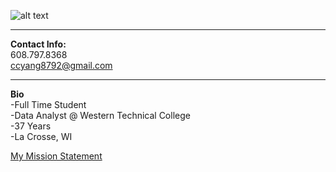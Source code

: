 ![alt text](https://avatars.githubusercontent.com/u/194128618?s=400&u=e8152c1efbb3906f3d196bc314d408ffbb722b3d&v=4)  

---
**Contact Info:**  
608.797.8368  
ccyang8792@gmail.com  

---  
**Bio**  
-Full Time Student  
-Data Analyst @ Western Technical College  
-37 Years  
-La Crosse, WI  

[My Mission Statement](https://ccyang8792.github.io/missionstmt.html)


